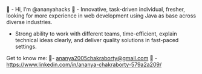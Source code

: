 👋 -  Hi, I’m @ananyahacks
👀 - Innovative, task-driven individual, fresher, looking for more experience in web development using Java as base across diverse industries.
- Strong ability to work with different teams, time-efficient, explain technical ideas clearly, and deliver quality solutions in fast-paced settings.

Get to know me:
📧- ananya2005chakraborty@gmail.com
📑 - https://www.linkedin.com/in/ananya-chakraborty-579a2a209/
<!---
ananyahacks/ananyahacks is a ✨ special ✨ repository because its `README.md` (this file) appears on your GitHub profile.
You can click the Preview link to take a look at your changes.
--->
